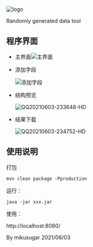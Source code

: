 ![logo](https://cdn.jsdelivr.net/gh/mikusugar/PictureBed@master/uPic/2021/06/logo.gif)

Randomly generated data tool
## 程序界面

+ 主界面![主界面](https://cdn.jsdelivr.net/gh/mikusugar/PictureBed@master/uPic/2021/06/dR4vps.png)

+ 添加字段

  ![添加字段](https://cdn.jsdelivr.net/gh/mikusugar/PictureBed@master/uPic/2021/06/添加字段.gif)

+ 结构预览

  ![QQ20210603-233648-HD](https://cdn.jsdelivr.net/gh/mikusugar/PictureBed@master/uPic/2021/06/QQ20210603-233648-HD.gif)

+ 结果下载

  ![QQ20210603-234752-HD](/var/folders/8d/55sbwbgn5z3072zy_7z1hft00000gn/T/com.sindresorhus.Gifski/TemporaryItems/NSIRD_Gifski_wiFr5w/QQ20210603-234752-HD.gif)

## 使用说明

打包 

```shell
mvn clean package -Pproduction
```

运行：

```shell
java -jar xxx.jar
```

使用：

http://localhost:8080/



By mikusugar 2021/06/03



